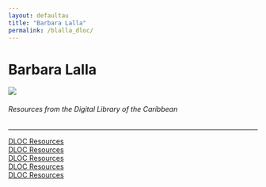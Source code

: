 ```yaml
---
layout: defaultau
title: "Barbara Lalla"
permalink: /blalla_dloc/
---
```

<!-- partial:index.partial.html -->
<div class="content">
    <h1>Barbara Lalla</h1>
    <div class="quote">
        <div><img src="https://sidebarwriting.files.wordpress.com/2016/04/dsc_0109.jpg" class="logo"></div>
    </div>
    <body>
    <h6>Resources from the Digital Library of the Caribbean</h6><hr> 
        <a href="https://www.dloc.com/AA00013173/00001/pdf" target="_blank">DLOC Resources</a><br>
        <a href="https://www.dloc.com/UF00095627/00119/pdf" target="_blank">DLOC Resources</a><br>
        <a href="https://www.dloc.com/UF00094180/00121/pdf" target="_blank">DLOC Resources</a><br>
        <a href="https://www.dloc.com/UF00094180/00068/pdf" target="_blank">DLOC Resources</a><br>  
        <a href="https://www.dloc.com/AA00090268/00059/pdf" target="_blank">DLOC Resources</a><br>  
    </body> 
          </div>
  <!-- partial -->
<script src='https://cdnjs.cloudflare.com/ajax/libs/jquery/3.1.1/jquery.min.js'></script><script  src="{{ site.baseurl }}/assets/js/authorscript.js"></script>